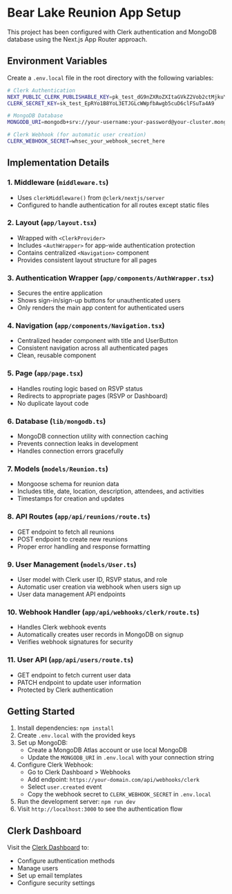 # Bear Lake Reunion App Setup

This project has been configured with Clerk authentication and MongoDB database using the Next.js App Router approach.

## Environment Variables

Create a `.env.local` file in the root directory with the following variables:

```bash
# Clerk Authentication
NEXT_PUBLIC_CLERK_PUBLISHABLE_KEY=pk_test_dG9nZXRoZXItaGVkZ2Vob2ctMjkuY2xlcmsuYWNjb3VudHMuZGV2JA
CLERK_SECRET_KEY=sk_test_EpRYo1B8YoL3ETJGLcWWpfbAwgb5cuD6clFSuTa4A9

# MongoDB Database
MONGODB_URI=mongodb+srv://your-username:your-password@your-cluster.mongodb.net/bear-lake-reunion?retryWrites=true&w=majority

# Clerk Webhook (for automatic user creation)
CLERK_WEBHOOK_SECRET=whsec_your_webhook_secret_here
```

## Implementation Details

### 1. Middleware (`middleware.ts`)

- Uses `clerkMiddleware()` from `@clerk/nextjs/server`
- Configured to handle authentication for all routes except static files

### 2. Layout (`app/layout.tsx`)

- Wrapped with `<ClerkProvider>`
- Includes `<AuthWrapper>` for app-wide authentication protection
- Contains centralized `<Navigation>` component
- Provides consistent layout structure for all pages

### 3. Authentication Wrapper (`app/components/AuthWrapper.tsx`)

- Secures the entire application
- Shows sign-in/sign-up buttons for unauthenticated users
- Only renders the main app content for authenticated users

### 4. Navigation (`app/components/Navigation.tsx`)

- Centralized header component with title and UserButton
- Consistent navigation across all authenticated pages
- Clean, reusable component

### 5. Page (`app/page.tsx`)

- Handles routing logic based on RSVP status
- Redirects to appropriate pages (RSVP or Dashboard)
- No duplicate layout code

### 6. Database (`lib/mongodb.ts`)

- MongoDB connection utility with connection caching
- Prevents connection leaks in development
- Handles connection errors gracefully

### 7. Models (`models/Reunion.ts`)

- Mongoose schema for reunion data
- Includes title, date, location, description, attendees, and activities
- Timestamps for creation and updates

### 8. API Routes (`app/api/reunions/route.ts`)

- GET endpoint to fetch all reunions
- POST endpoint to create new reunions
- Proper error handling and response formatting

### 9. User Management (`models/User.ts`)

- User model with Clerk user ID, RSVP status, and role
- Automatic user creation via webhook when users sign up
- User data management API endpoints

### 10. Webhook Handler (`app/api/webhooks/clerk/route.ts`)

- Handles Clerk webhook events
- Automatically creates user records in MongoDB on signup
- Verifies webhook signatures for security

### 11. User API (`app/api/users/route.ts`)

- GET endpoint to fetch current user data
- PATCH endpoint to update user information
- Protected by Clerk authentication

## Getting Started

1. Install dependencies: `npm install`
2. Create `.env.local` with the provided keys
3. Set up MongoDB:
   - Create a MongoDB Atlas account or use local MongoDB
   - Update the `MONGODB_URI` in `.env.local` with your connection string
4. Configure Clerk Webhook:
   - Go to Clerk Dashboard > Webhooks
   - Add endpoint: `https://your-domain.com/api/webhooks/clerk`
   - Select `user.created` event
   - Copy the webhook secret to `CLERK_WEBHOOK_SECRET` in `.env.local`
5. Run the development server: `npm run dev`
6. Visit `http://localhost:3000` to see the authentication flow

## Clerk Dashboard

Visit the [Clerk Dashboard](https://dashboard.clerk.com) to:

- Configure authentication methods
- Manage users
- Set up email templates
- Configure security settings
